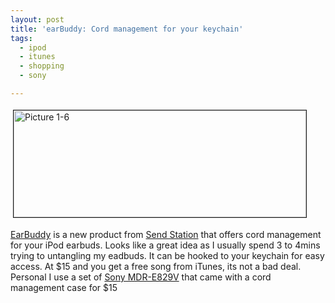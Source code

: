 ```yaml
---
layout: post
title: 'earBuddy: Cord management for your keychain'
tags:
  - ipod
  - itunes
  - shopping
  - sony

---
```


<a href="http://www.the8thsign.com/wp-content/uploads/2006/08/Picture%201-6.jpg" onclick="window.open('http://www.the8thsign.com/wp-content/uploads/2006/08/Picture%201-6.jpg','popup','width=615,height=225,scrollbars=no,resizable=yes,toolbar=no,directories=no,location=no,menubar=no,status=yes,left=0,top=0');return false"><img src="http://www.the8thsign.com/wp-content/uploads/2006/08/Picture%201-6-tm.jpg" alt="Picture 1-6" border="1" height="171" hspace="4" vspace="4" width="468" /></a>

<a href="http://www.sendstation.com/us/products/earbuddy/">EarBuddy</a> is a new product from <a href="http://www.sendstation.com/">Send Station</a> that offers cord management for your iPod earbuds.  Looks like a great idea as I usually spend 3 to 4mins trying to untangling my eadbuds. It can be hooked to your keychain for easy access. At $15 and you get a free song from iTunes, its not a bad deal. Personal I use a set of <a href="http://www.sonystyle.com/is-bin/INTERSHOP.enfinity/eCS/Store/en/-/USD/SY_DisplayProductInformation-Start?ProductSKU=MDRE829V&amp;CategoryName=pa_PADepartmentAccessories_Headphones_Fontopia./Earbud&amp;DCMP=OVERTUREPI_DF&amp;HQS=MDRE829V">Sony MDR-E829V</a> that came with a cord management case for $15

<!-- technorati tags start -->
<!-- technorati tags end -->
